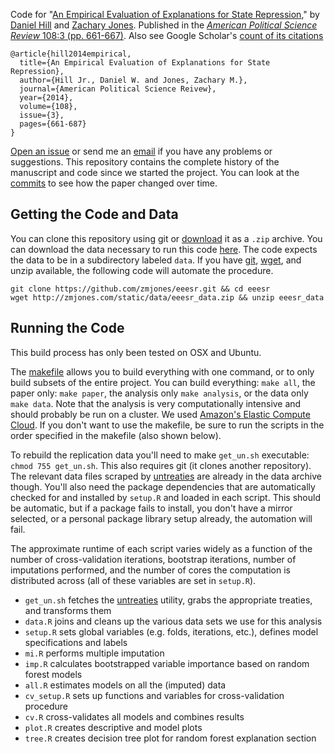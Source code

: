 Code for "[An Empirical Evaluation of Explanations for State Repression](http://zmjones.com/static/papers/eeesr_manuscript.pdf)," by [Daniel Hill](http://myweb.fsu.edu/dwh06c/) and [Zachary Jones](http://zmjones.com). Published in the [*American Political Science Review* 108:3 (pp. 661-667)]((http://journals.cambridge.org/action/displayAbstract?fromPage=online&aid=9327383&fulltextType=RA&fileId=S0003055414000306)). Also see Google Scholar's [count of its citations](http://scholar.google.com/citations?view_op=view_citation&hl=en&user=hdxn_v4AAAAJ&citation_for_view=hdxn_v4AAAAJ:9yKSN-GCB0IC)

	@article{hill2014empirical,
	  title={An Empirical Evaluation of Explanations for State Repression},
	  author={Hill Jr., Daniel W. and Jones, Zachary M.},
	  journal={American Political Science Reivew},
	  year={2014},
	  volume={108},
	  issue={3},
	  pages={661-687}
	}

[Open an issue](https://github.com/zmjones/eeesr/issues/new) or send me an [email](mailto:zmj@zmjones.com) if you have any problems or suggestions. This repository contains the complete history of the manuscript and code since we started the project. You can look at the [commits](https://github.com/zmjones/eeesr/commits/master) to see how the paper changed over time.

## Getting the Code and Data

You can clone this repository using git or [download](https://github.com/zmjones/eeesr/archive/master.zip) it as a `.zip` archive. You can download the data necessary to run this code [here](http://zmjones.com/static/data/eeesr_data.zip). The code expects the data to be in a subdirectory labeled `data`. If you have [git](http://git-scm.com/), [wget](https://www.gnu.org/software/wget/), and unzip available, the following code will automate the procedure.

	git clone https://github.com/zmjones/eeesr.git && cd eeesr
	wget http://zmjones.com/static/data/eeesr_data.zip && unzip eeesr_data

## Running the Code

This build process has only been tested on OSX and Ubuntu.

The [makefile](https://github.com/zmjones/eeesr/blob/master/makefile) allows you to build everything with one command, or to only build subsets of the entire project. You can build everything: `make all`, the paper only: `make paper`, the analysis only `make analysis`, or the data only `make data`. Note that the analysis is very computationally intensive and should probably be run on a cluster. We used [Amazon's Elastic Compute Cloud](http://aws.amazon.com/ec2/). If you don't want to use the makefile, be sure to run the scripts in the order specified in the makefile (also shown below). 

To rebuild the replication data you'll need to make `get_un.sh` executable: `chmod 755 get_un.sh`. This also requires git (it clones another repository). The relevant data files scraped by [untreaties](http://github.com/zmjones/untreaties/) are already in the data archive though. You'll also need the package dependencies that are automatically checked for and installed by `setup.R` and loaded in each script. This should be automatic, but if a package fails to install, you don't have a mirror selected, or a personal package library setup already, the automation will fail.

The approximate runtime of each script varies widely as a function of the number of cross-validation iterations, bootstrap iterations, number of imputations performed, and the number of cores the computation is distributed across (all of these variables are set in `setup.R`).

 - `get_un.sh` fetches the [untreaties](http://github.com/zmjones/untreaties) utility, grabs the appropriate treaties, and transforms them
 - `data.R` joins and cleans up the various data sets we use for this analysis
 - `setup.R` sets global variables (e.g. folds, iterations, etc.), defines model specifications and labels
 - `mi.R` performs multiple imputation
 - `imp.R` calculates bootstrapped variable importance based on random forest models
 - `all.R` estimates models on all the (imputed) data
 - `cv_setup.R` sets up functions and variables for cross-validation procedure
 - `cv.R` cross-validates all models and combines results
 - `plot.R` creates descriptive and model plots
 - `tree.R` creates decision tree plot for random forest explanation section
